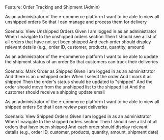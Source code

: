 Feature: Order Tracking and Shipment (Admin)

  As an administrator of the e-commerce platform
  I want to be able to view all unshipped orders
  So that I can manage and process them for delivery

  Scenario: View Unshipped Orders
    Given I am logged in as an administrator
    When I navigate to the unshipped orders section
    Then I should see a list of all orders that have not yet been shipped
    And each order should display relevant details (e.g., order ID, customer, products, quantity, amount)

  As an administrator of the e-commerce platform
  I want to be able to update the shipment status of an order
  So that customers can track their deliveries

  Scenario: Mark Order as Shipped
    Given I am logged in as an administrator
    And there is an unshipped order
    When I select the order
    And I mark it as shipped
    Then the order's status should be updated to "shipped"
    And the order should move from the unshipped list to the shipped list
    And the customer should receive a shipping update email

  As an administrator of the e-commerce platform
  I want to be able to view all shipped orders
  So that I can review past deliveries

  Scenario: View Shipped Orders
    Given I am logged in as an administrator
    When I navigate to the shipped orders section
    Then I should see a list of all orders that have been shipped
    And each order should display relevant details (e.g., order ID, customer, products, quantity, amount, shipment date)